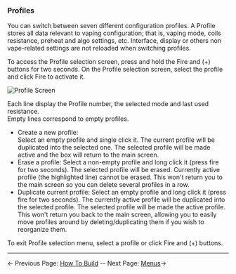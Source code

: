 ### Profiles

You can switch between seven different configuration profiles. 
A Profile stores all data relevant to vaping configuration; that is, vaping mode, coils resistance, preheat and algo settings, etc. Interface, display or others non vape-related settings are not reloaded when switching profiles.

To access the Profile selection screen, press and hold the Fire and (+) buttons for two seconds. On the Profile selection screen, select the profile and click Fire to activate it.  
  
![Profile Screen](https://www.dropbox.com/s/b4y1afx3vbmrgdp/profile.png?dl=1)

Each line display the Profile number, the selected mode and last used resistance.  
Empty lines correspond to empty profiles.  
* Create a new profile:  
  Select an empty profile and single click it. The current profile will be duplicated into the selected one. The selected profile will be made active and the box will return to the main screen.
* Erase a profile:
  Select a non-empty profile and long click it (press fire for two seconds). The selected profile will be erased. Currently active profile (the highlighted line) cannot be erased. This won't return you to the main screen so you can delete several profiles in a row.
* Duplicate current profile:
  Select an empty profile and long click it (press fire for two seconds). The currently active profile will be duplicated into the selected profile. The selected profile will be made the active profile. This won't return you back to the main screen, allowing you to easily move profiles around by deleting/duplicating them if you wish to reorganize them.  

To exit Profile selection menu, select a profile or click Fire and (+) buttons.  


-----

← Previous Page: [How To Build](howtobuild_en.md) --  Next Page: [Menus](menus_en.md)→
